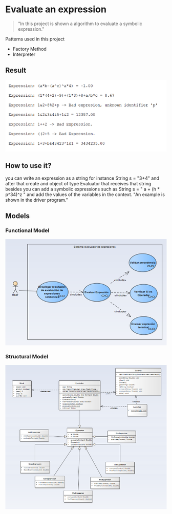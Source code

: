 # Evaluate an expression

>"In this project is shown a algorithm to evaluate a symbolic expression."

Patterns used in this project
 - Factory Method
 - Interpreter

## Result
![Results](assets/result.png)


## How to use it?

you can write an expression as a string for instance String s = "3+4" and after that create and object of type Evaluator that receives  that string besides you can add a symbolic expressions such as  String s = " a + (h * p^34)^z " and add the values of the variables in the context. "An example is shown in the driver program."


## Models

### Functional Model
![Results](assets/functional.png)

### Structural Model
![Results](assets/structural.png)

